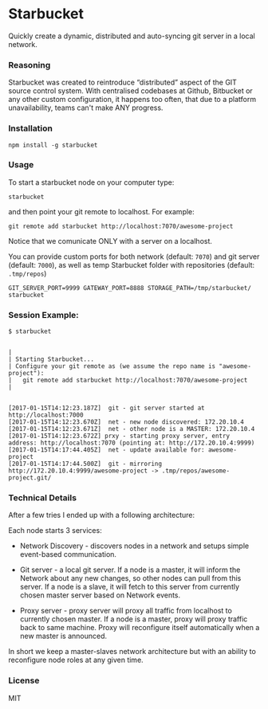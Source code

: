# Starbucket

Quickly create a dynamic, distributed and auto-syncing git server in a local network.


### Reasoning

Starbucket was created to reintroduce “distributed” aspect of the GIT source control system. With centralised codebases at Github, Bitbucket or any other custom configuration, it happens too often, that due to a platform unavailability, teams can't make ANY progress.


### Installation

```
npm install -g starbucket
```


### Usage

To start a starbucket node on your computer type:

```
starbucket
```

and then point your git remote to localhost. For example:

`git remote add starbucket http://localhost:7070/awesome-project`

Notice that we comunicate ONLY with a server on a localhost.


You can provide custom ports for both network (default: `7070`) and git server (default: `7000`), as well as temp Starbucket folder with repositories (default: `.tmp/repos`)

```
GIT_SERVER_PORT=9999 GATEWAY_PORT=8888 STORAGE_PATH=/tmp/starbucket/ starbucket
```


### Session Example:

```
$ starbucket


|
| Starting Starbucket...
| Configure your git remote as (we assume the repo name is "awesome-project"):
|   git remote add starbucket http://localhost:7070/awesome-project
|


[2017-01-15T14:12:23.187Z]  git - git server started at http://localhost:7000
[2017-01-15T14:12:23.670Z]  net - new node discovered: 172.20.10.4
[2017-01-15T14:12:23.671Z]  net - other node is a MASTER: 172.20.10.4
[2017-01-15T14:12:23.672Z] prxy - starting proxy server, entry address: http://localhost:7070 (pointing at: http://172.20.10.4:9999)
[2017-01-15T14:17:44.405Z]  net - update available for: awesome-project
[2017-01-15T14:17:44.500Z]  git - mirroring http://172.20.10.4:9999/awesome-project -> .tmp/repos/awesome-project.git/
```


### Technical Details

After a few tries I ended up with a following architecture:

Each node starts 3 services:

- Network Discovery - discovers nodes in a network and setups simple event-based communication.

- Git server - a local git server. If a node is a master, it will inform the  Network about any new changes, so other nodes can pull from this server. If a node is a slave, it will fetch to this server from currently chosen master server based on Network events.

- Proxy server - proxy server will proxy all traffic from localhost to currently chosen master. If a node is a master, proxy will proxy traffic back to same machine. Proxy will reconfigure itself automatically when a new master is announced.

In short we keep a master-slaves network architecture but with an ability to reconfigure node roles at any given time.


### License
MIT
